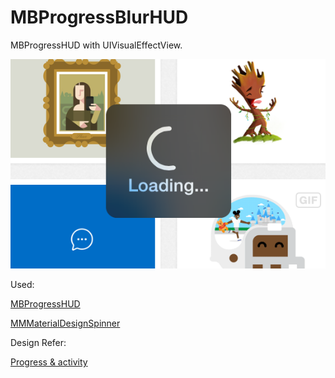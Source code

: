 # MBProgressBlurHUD
MBProgressHUD with UIVisualEffectView. 

![ScreenShot](https://github.com/johnil/MBProgressBlurHUD/blob/master/shot.png?raw=true)

Used:

[MBProgressHUD](https://github.com/jdg/MBProgressHUD)

[MMMaterialDesignSpinner](https://github.com/misterwell/MMMaterialDesignSpinner)

Design Refer:

[Progress & activity](http://www.google.com/design/spec/components/progress-activity.html#progress-activity-types-of-indicators)
